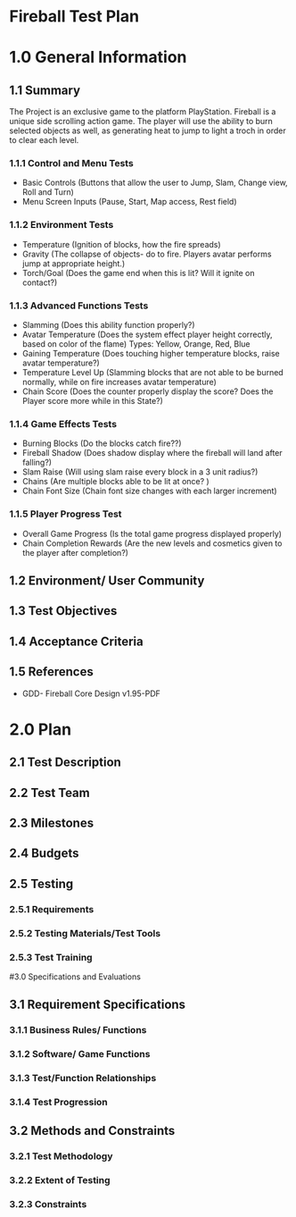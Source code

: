 # Fireball Test Plan

# 1.0 General Information
## 1.1 Summary
The Project is an exclusive game to the platform PlayStation. Fireball is a unique side scrolling action game. The player will use the ability to burn selected objects as well, as generating heat to jump to light a troch in order to clear each level.  
### 1.1.1 Control and Menu Tests  
* Basic Controls 
 (Buttons that allow the user to Jump, Slam, Change view, Roll and Turn)
* Menu Screen Inputs 
 (Pause, Start, Map access, Rest field)
### 1.1.2 Environment Tests
* Temperature 
 (Ignition of blocks, how the fire spreads) 
* Gravity 
 (The collapse of objects- do to fire. Players avatar performs jump at appropriate height.)
* Torch/Goal 
 (Does the game end when this is lit? Will it ignite on contact?)	
### 1.1.3 Advanced Functions Tests
* Slamming 
 (Does this ability function properly?)
* Avatar Temperature 
 (Does the system effect player height correctly, based on color of the flame) Types: Yellow,   Orange, Red, Blue 
* Gaining Temperature 
 (Does touching higher temperature blocks, raise avatar temperature?) 
* Temperature Level Up
(Slamming blocks that are not able to be burned normally, while on fire increases avatar temperature)
* Chain Score 
 (Does the counter properly display the score? Does the Player score more while in this State?)
### 1.1.4 Game Effects Tests
* Burning Blocks 
 (Do the blocks catch fire??)   
* Fireball Shadow 
 (Does shadow display where the fireball will land after falling?)
* Slam Raise 
 (Will using slam raise every block in a 3 unit radius?)
* Chains 
 (Are multiple blocks able to be lit at once? )
* Chain Font Size 
 (Chain font size changes with each larger increment)
### 1.1.5 Player Progress Test 
 * Overall Game Progress 
 (Is the total game progress displayed properly)
* Chain Completion Rewards 
 (Are the new levels and cosmetics given to the player after completion?)
## 1.2 Environment/ User Community 


## 1.3 Test Objectives 

## 1.4 Acceptance Criteria 

## 1.5 References 
* GDD- Fireball Core Design v1.95-PDF  
# 2.0 Plan
## 2.1 Test Description  

## 2.2 Test Team

## 2.3 Milestones

## 2.4 Budgets

## 2.5 Testing 

### 2.5.1 Requirements
	
### 2.5.2 Testing Materials/Test Tools
	
### 2.5.3 Test Training 

#3.0 Specifications and Evaluations 
## 3.1 Requirement Specifications 

### 3.1.1 Business Rules/ Functions

### 3.1.2 Software/ Game Functions 

### 3.1.3 Test/Function Relationships 

### 3.1.4 Test Progression 

## 3.2 Methods and Constraints 
	
### 3.2.1 Test Methodology 
	
### 3.2.2 Extent of Testing 
	
### 3.2.3 Constraints
 
 
